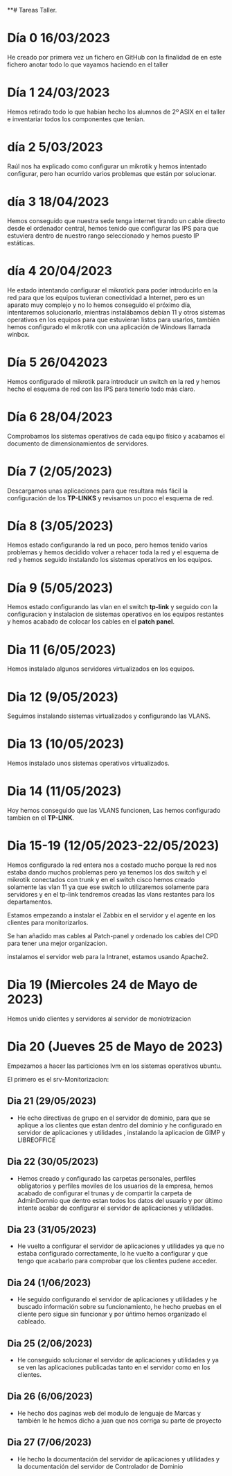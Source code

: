 **# Tareas Taller.
# Día 0 16/03/2023
He creado por primera vez un fichero en GitHub con la finalidad de en este fichero anotar todo lo que vayamos haciendo en el taller
# Día 1 24/03/2023
Hemos retirado todo lo que habían hecho los alumnos de 2º ASIX en el taller e inventariar todos los componentes que tenían.

# día 2 5/03/2023
Raúl nos ha explicado como configurar un mikrotik y hemos intentado configurar, pero han ocurrido varios problemas que están por solucionar.
# día 3 18/04/2023
Hemos conseguido que nuestra sede tenga internet tirando un cable directo desde el ordenador central, hemos tenido que configurar las IPS para que estuviera dentro de nuestro rango seleccionado y hemos puesto IP estáticas.
# día 4 20/04/2023
He estado intentando configurar el mikrotick para poder introducirlo en la red para que los equipos tuvieran conectividad a Internet, pero es un aparato muy complejo y no lo hemos conseguido el próximo día, intentaremos solucionarlo, mientras instalábamos debían 11 y otros sistemas operativos en los equipos para que estuvieran listos para usarlos, también hemos configurado el mikrotik con una aplicación de Windows llamada winbox.
# Día 5 26/042023
Hemos configurado el mikrotik para introducir un switch en la red y hemos hecho el esquema de red con las IPS para tenerlo todo más claro.

# Día 6 28/04/2023
Comprobamos los sistemas operativos de cada equipo físico y acabamos el documento de dimensionamientos de servidores.


# Día 7 (2/05/2023)
Descargamos unas aplicaciones para que resultara más fácil la configuración de los **TP-LINKS** y revisamos un poco el esquema de red.

# Día 8 (3/05/2023)
Hemos estado configurando la red un poco, pero hemos tenido varios problemas y hemos decidido volver a rehacer toda la red y el esquema de red y hemos seguido instalando los sistemas operativos en los equipos.
# Día 9 (5/05/2023)
Hemos estado configurando las vlan en el switch **tp-link** y seguido con la configuracion y instalacion de sistemas operativos en los equipos restantes y hemos acabado de colocar los cables en el **patch panel**.
# Dia 11 (6/05/2023)
Hemos instalado algunos servidores virtualizados en los equipos.

# Dia 12 (9/05/2023)
Seguimos instalando sistemas virtualizados y configurando las VLANS.

# Dia 13 (10/05/2023)
Hemos instalado unos sistemas operativos virtualizados.

# Dia 14 (11/05/2023)
Hoy hemos conseguido que las VLANS funcionen, Las hemos configurado tambien en el **TP-LINK**.

# Dia 15-19 (12/05/2023-22/05/2023)
Hemos configurado la red entera nos a costado mucho porque la red nos estaba dando muchos problemas pero ya tenemos los dos switch y el mikrotik conectados con trunk y en el switch cisco hemos creado solamente las vlan 11 ya que ese switch lo utilizaremos solamente para servidores y en el tp-link tendremos creadas las vlans restantes para los departamentos.

Estamos empezando a instalar el Zabbix en el servidor y el agente en los clientes para monitorizarlos.

Se han añadido mas cables al Patch-panel y ordenado los cables del CPD para tener una mejor organizacion.

instalamos el servidor web para la Intranet, estamos usando Apache2.

# Dia 19 (Miercoles 24 de Mayo de 2023)
Hemos unido clientes y servidores al servidor de moniotrizacion

# Dia 20 (Jueves 25 de Mayo de 2023)
Empezamos a hacer las particiones lvm en los sistemas operativos ubuntu.

El primero es el srv-Monitorizacion:


## Dia 21 (29/05/2023)

- He echo directivas de grupo en el servidor de dominio, para que se aplique a los clientes que estan dentro del dominio y he configurado en servidor de aplicaciones y utilidades , instalando la           aplicacion de GIMP y LIBREOFFICE


## Dia 22 (30/05/2023)

- Hemos creado y configurado las carpetas personales, perfiles obligatorios y perfiles moviles de los usuarios de la empresa, hemos acabado de configurar el trunas y de compartir la carpeta de             AdminDomnio que dentro estan todos los datos del usuario y por último intente acabar de configurar el servidor de aplicaciones y utilidades.


## Dia 23 (31/05/2023)

- He vuelto a configurar el servidor de aplicaciones y utilidades ya que no estaba configurado correctamente, lo he vuelto a configurar y que tengo que acabarlo para comprobar que los clientes pudene     acceder.


## Dia 24 (1/06/2023)

- He seguido configurando el servidor de aplicaciones y utilidades y he buscado información sobre su funcionamiento, he hecho pruebas en el cliente pero sigue sin funcionar y por úñtimo hemos organizado   el cableado.


## Dia 25 (2/06/2023)

- He conseguido solucionar el servidor de aplicaciones y utilidades y ya se ven las aplicaciones publicadas tanto en el         servidor como en los clientes.


## Dia 26 (6/06/2023)

- He hecho dos paginas web del modulo de lenguaje de Marcas y también le he hemos dicho a juan que nos corriga su parte de     proyecto


## Dia 27 (7/06/2023)

- He hecho la documentación del servidor de aplicaciones y utilidades y la documentación del servidor de Controlador de         Dominio



